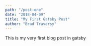 ```yaml
---
path: "/post-one"
date: "2018-04-09"
title: "My First Gatsby Post"
author: "Brad Traversy"
---
```


This is my very first blog post in gatsby
